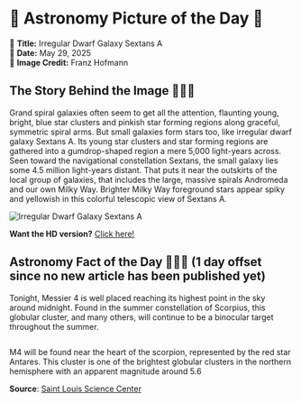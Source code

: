 # 🌌 Astronomy Picture of the Day 🌌
🔭 **Title:** Irregular Dwarf Galaxy Sextans A  
📅 **Date:** May 29, 2025  
📸 **Image Credit:** Franz Hofmann  

## The Story Behind the Image 🧑‍🚀🔭
Grand spiral galaxies often seem to get all the attention, flaunting young, bright, blue star clusters and pinkish star forming regions along graceful, symmetric spiral arms. But small galaxies form stars too, like irregular dwarf galaxy Sextans A. Its young star clusters and star forming regions are gathered into a gumdrop-shaped region a mere 5,000 light-years across. Seen toward the navigational constellation Sextans, the small galaxy lies some 4.5 million light-years distant. That puts it near the outskirts of the local group of galaxies, that includes the large, massive spirals Andromeda and our own Milky Way. Brighter Milky Way foreground stars appear spiky and yellowish in this colorful telescopic view of Sextans A.

![Irregular Dwarf Galaxy Sextans A](https://apod.nasa.gov/apod/image/2505/sexa_gemsbock_cdk_pub1024.jpg)

**Want the HD version?** [Click here!](https://apod.nasa.gov/apod/image/2505/sexa_gemsbock_cdk_pub.jpg)

## Astronomy Fact of the Day 👩‍🚀🚀 (1 day offset since no new article has been published yet)
<p>Tonight, Messier 4 is well placed reaching its highest point in the sky around midnight. Found in the summer constellation of Scorpius, this globular cluster, and many others, will continue to be a binocular target throughout the summer.</p>
<p><img src="https://www.slsc.org/wp-content/uploads/2025/05/may-28.jpg" alt=""/></p>
<p>M4 will be found near the heart of the scorpion, represented by the red star Antares. This cluster is one of the brightest globular clusters in the northern hemisphere with an apparent magnitude around 5.6</p>

**Source**: [Saint Louis Science Center](https://www.slsc.org/astronomy-fact-of-the-day-may-28-2025/)
